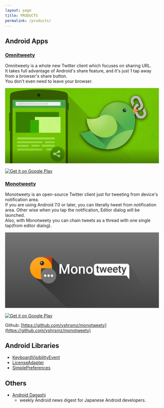 ```yaml
---
layout: page
title: PRODUCTS
permalink: /products/
---
```


## Android Apps

### [Omnitweety](https://play.google.com/store/apps/details?id=net.yslibrary.omnitweety)

Omnitweety is a whole new Twitter client which focuses on sharing URL.  
It takes full advantage of Android's share feature, and it's just 1 tap away from a browser's share button.  
You don't even need to leave your browser.


![feature](/assets/img/products/omnitweety-android/feature.png)

<a href='https://play.google.com/store/apps/details?id=net.yslibrary.omnitweety&pcampaignid=blog-product-page'><img alt='Get it on Google Play' src='https://play.google.com/intl/en_us/badges/images/generic/en_badge_web_generic.png' width="200" style="padding: 0;"/></a>

### [Monotweety](https://play.google.com/store/apps/details?id=net.yslibrary.monotweety)

Monotweety is an open-source Twitter client just for tweeting from device's notification area.  
If you are using Android 7.0 or later, you can literally tweet from notification area. Other wise when you tap the notification, Editor dialog will be launched.  
Also, with Monotweety you can chain tweets as a thread with one single tap(from editor dialog).

![feature](/assets/img/products/monotweety/feature.png)

<a href='https://play.google.com/store/apps/details?id=net.yslibrary.monotweety&pcampaignid=blog-product-page'><img alt='Get it on Google Play' src='https://play.google.com/intl/en_us/badges/images/generic/en_badge_web_generic.png' width="200" style="padding: 0;"/></a>

Github: [https://github.com/yshrsmz/monotweety](https://github.com/yshrsmz/monotweety)


## Android Libraries

- [KeyboardVisibilityEvent](https://github.com/yshrsmz/KeyboardVisibilityEvent)
- [LicenseAdapter](https://github.com/yshrsmz/LicenseAdapter)
- [SimplePreferences](https://github.com/yshrsmz/simple-preferences)

## Others

- [Android Dagashi](https://androiddagashi.github.io)
  - weekly Android news digest for Japanese Android developers.
